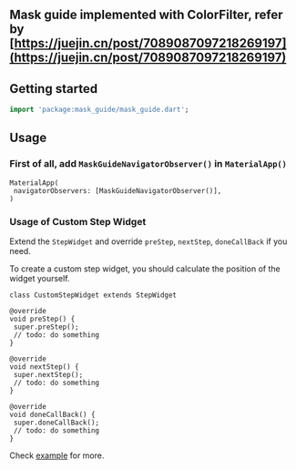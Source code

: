 ## Mask guide implemented with ColorFilter, refer by [https://juejin.cn/post/7089087097218269197](https://juejin.cn/post/7089087097218269197)

## Getting started

```dart
import 'package:mask_guide/mask_guide.dart';
```

## Usage

### First of all, add `MaskGuideNavigatorObserver()` in `MaterialApp()`

```
MaterialApp(
 navigatorObservers: [MaskGuideNavigatorObserver()],
)
```

### Usage of Custom Step Widget

Extend the `StepWidget` and override `preStep`, `nextStep`, `doneCallBack` if you need.

To create a custom step widget, you should calculate the position of the widget yourself.

```
class CustomStepWidget extends StepWidget

@override
void preStep() {
 super.preStep();
 // todo: do something
}

@override
void nextStep() {
 super.nextStep();
 // todo: do something
}

@override
void doneCallBack() {
 super.doneCallBack();
 // todo: do something
}
```
Check [example](https://github.com/Dabbit-Chan/mask_guide/tree/master/example) for more.

